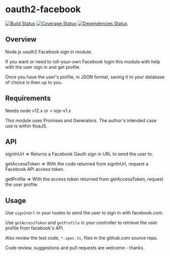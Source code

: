 # oauth2-facebook

[![Build Status](https://travis-ci.org/rudijs/oauth2-facebook.svg?branch=master)](https://travis-ci.org/rudijs/oauth2-facebook)
[![Coverage Status](https://coveralls.io/repos/rudijs/oauth2-facebook/badge.svg?branch=master&service=github)](https://coveralls.io/github/rudijs/oauth2-facebook?branch=master)
[![Dependencies Status](https://david-dm.org/rudijs/oauth2-facebook.svg)](https://david-dm.org/rudijs/oauth2-facebook.svg)

## Overview

Node.js oauth2 Facebook sign in module.

If you want or need to roll-your-own Facebook login this module with help with the user sign in and get profile.
 
Once you have the user's profile, in JSON format, saving it to your database of choice is then up to you.

## Requirements

Needs node v12.x or > iojs-v1.x

This module uses Promises and Generators. The author's intended case use is within KoaJS.

## API

signInUrl => Returns a Facebook Oauth sign in URL to send the user to.
 
getAccessToken => With the code returned from signInUrl, request a Facebook API access token.
 
getProfile => With the access token returned from getAccessToken, request the user profile.

## Usage

Use `signInUrl` in your routes to send the user to sign in with facebook.com.

Use `getAccessToken` and `getProfile` in your controller to retrieve the user profile from facebook's API.

Also review the test code, `*.spec.ts`, files in the github.com source repo.

Code review, suggestions and pull requests are welcome - thanks.
